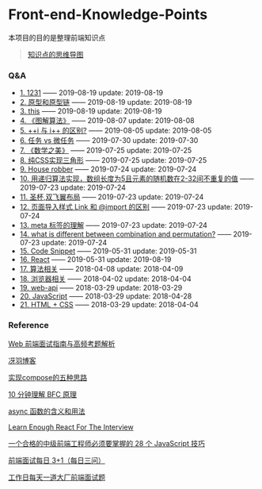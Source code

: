 # Front-end-Knowledge-Points
本项目的目的是整理前端知识点

> [知识点的思维导图](http://naotu.baidu.com/file/dbef5fd56e74b51ead825bcd83f38a56?token=2f6920a3f522cca8)

### Q&A
* [1. 1231](https://github.com/goldEli/blog/issues/31) —— 2019-08-19 update: 2019-08-19
* [2. 原型和原型链](https://github.com/goldEli/blog/issues/23) —— 2019-08-19 update: 2019-08-19
* [3. this](https://github.com/goldEli/blog/issues/22) —— 2019-08-19 update: 2019-08-19
* [4. 《图解算法》](https://github.com/goldEli/blog/issues/20) —— 2019-08-07 update: 2019-08-08
* [5. ++i 与 i++ 的区别?](https://github.com/goldEli/blog/issues/19) —— 2019-08-05 update: 2019-08-05
* [6. 任务 vs 微任务](https://github.com/goldEli/blog/issues/18) —— 2019-07-30 update: 2019-07-30
* [7. 《数学之美》](https://github.com/goldEli/blog/issues/17) —— 2019-07-25 update: 2019-07-25
* [8. 纯CSS实现三角形](https://github.com/goldEli/blog/issues/16) —— 2019-07-25 update: 2019-07-25
* [9. House robber](https://github.com/goldEli/blog/issues/15) —— 2019-07-24 update: 2019-07-24
* [10. 用递归算法实现，数组长度为5且元素的随机数在2-32间不重复的值](https://github.com/goldEli/blog/issues/14) —— 2019-07-23 update: 2019-07-24
* [11. 圣杯,双飞翼布局](https://github.com/goldEli/blog/issues/13) —— 2019-07-23 update: 2019-07-24
* [12. 页面导入样式 Link 和 @import 的区别](https://github.com/goldEli/blog/issues/12) —— 2019-07-23 update: 2019-07-24
* [13. meta 标签的理解](https://github.com/goldEli/blog/issues/11) —— 2019-07-23 update: 2019-07-24
* [14. what is different between combination and permutation?](https://github.com/goldEli/blog/issues/10) —— 2019-07-23 update: 2019-07-24
* [15. Code Snippet](https://github.com/goldEli/blog/issues/8) —— 2019-05-31 update: 2019-05-31
* [16. React](https://github.com/goldEli/blog/issues/7) —— 2019-05-31 update: 2019-08-19
* [17. 算法相关](https://github.com/goldEli/blog/issues/6) —— 2018-04-08 update: 2018-04-09
* [18. 浏览器相关](https://github.com/goldEli/blog/issues/5) —— 2018-04-02 update: 2018-04-04
* [19. web-api](https://github.com/goldEli/blog/issues/4) —— 2018-03-29 update: 2018-03-29
* [20. JavaScript](https://github.com/goldEli/blog/issues/3) —— 2018-03-29 update: 2018-04-28
* [21. HTML + CSS](https://github.com/goldEli/blog/issues/2) —— 2018-03-29 update: 2018-04-04
### Reference

[Web 前端面试指南与高频考题解析](https://juejin.im/book/5a8f9ddcf265da4e9f6fb959)

[冴羽博客](https://github.com/mqyqingfeng/Blog)

[实现compose的五种思路](https://segmentfault.com/a/1190000011447164)

[10 分钟理解 BFC 原理](https://zhuanlan.zhihu.com/p/25321647)

[async 函数的含义和用法](http://www.ruanyifeng.com/blog/2015/05/async.html)

[Learn Enough React For The Interview](https://medium.com/bb-tutorials-and-thoughts/learn-enough-react-for-the-interview-f460a2fa3aeb)

[一个合格的中级前端工程师必须要掌握的 28 个 JavaScript 技巧](https://juejin.im/post/5cef46226fb9a07eaf2b7516)

[前端面试每日 3+1（每日三问）](https://github.com/haizlin/fe-interview)

[工作日每天一道大厂前端面试题](https://github.com/Advanced-Frontend/Daily-Interview-Question?utm_source=gold_browser_extension)
